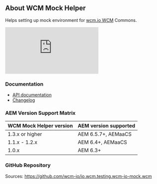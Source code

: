 ## About WCM Mock Helper

Helps setting up mock environment for [wcm.io WCM][wcmio-wcm] Commons.

[![Maven Central](https://img.shields.io/maven-central/v/io.wcm/io.wcm.testing.wcm-io-mock.wcm)](https://repo1.maven.org/maven2/io/wcm/io.wcm.testing.wcm-io-mock.wcm/)


### Documentation

* [API documentation](apidocs/)
* [Changelog](changes-report.html)


### AEM Version Support Matrix

|WCM Mock Helper version |AEM version supported
|------------------------|----------------------
|1.3.x or higher         |AEM 6.5.7+, AEMaaCS
|1.1.x - 1.2.x           |AEM 6.4+, AEMaaCS
|1.0.x                   |AEM 6.3+


### GitHub Repository

Sources: https://github.com/wcm-io/io.wcm.testing.wcm-io-mock.wcm


[wcmio-wcm]: https://wcm.io/wcm/
